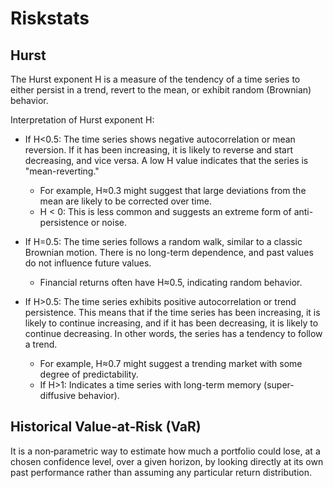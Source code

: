 # Riskstats




## Hurst 

The Hurst exponent H is a measure of the tendency of a time series to either persist in a trend, revert to the mean, or exhibit random (Brownian) behavior. 

Interpretation of Hurst exponent H:

+ If H<0.5: The time series shows negative autocorrelation or mean reversion. If it has been increasing, it is likely to reverse and start decreasing, and vice versa. A low H value indicates that the series is "mean-reverting."
  + For example, H≈0.3 might suggest that large deviations from the mean are likely to be corrected over time.
  + H < 0: This is less common and suggests an extreme form of anti-persistence or noise.
  
+ If H=0.5: The time series follows a random walk, similar to a classic Brownian motion. There is no long-term dependence, and past values do not influence future values. 
  + Financial returns often have H≈0.5, indicating random behavior.

+ If H>0.5: The time series exhibits positive autocorrelation or trend persistence. This means that if the time series has been increasing, it is likely to continue increasing, and if it has been decreasing, it is likely to continue decreasing. In other words, the series has a tendency to follow a trend. 
  + For example, H≈0.7 might suggest a trending market with some degree of predictability.
  + If H>1: Indicates a time series with long-term memory (super-diffusive behavior).


## Historical Value‑at‑Risk (VaR)

It is a non‑parametric way to estimate how much a portfolio could lose, at a chosen confidence level, over a given horizon, by looking directly at its own past performance rather than assuming any particular return distribution.

